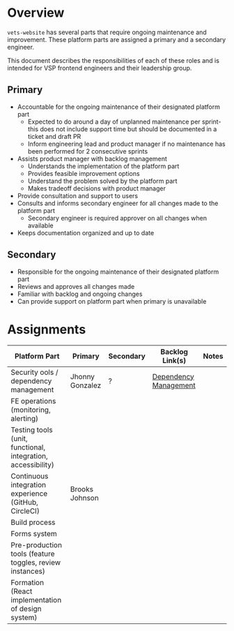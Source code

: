 # Overview 

`vets-website` has several parts that require ongoing maintenance and improvement. These platform parts are assigned a primary and a secondary engineer. 

This document describes the responsibilities of each of these roles and is intended for VSP frontend engineers and their leadership group. 

## Primary 

- Accountable for the ongoing maintenance of their designated platform part 
  - Expected to do around a day of unplanned maintenance per sprint- this does not include support time but should be documented in a ticket and draft PR
  - Inform engineering lead and product manager if no maintenance has been performed for 2 consecutive sprints 
- Assists product manager with backlog management 
  - Understands the implementation of the platform part 
  - Provides feasible improvement options 
  - Understand the problem solved by the platform part
  - Makes tradeoff decisions with product manager 
- Provide consultation and support to users 
- Consults and informs secondary engineer for all changes made to the platform part
  - Secondary engineer is required approver on all changes when available 
- Keeps documentation organized and up to date 

## Secondary 

- Responsible for the ongoing maintenance of their designated platform part 
- Reviews and approves all changes made 
- Familiar with backlog and ongoing changes 
- Can provide support on platform part when primary is unavailable 

# Assignments 

|  Platform Part | Primary  | Secondary   |  Backlog Link(s) | Notes  |
|---|---|---|---|---|
|  Security ools / dependency management | Jhonny Gonzalez  | ? | [Dependency Management](https://github.com/department-of-veterans-affairs/va.gov-team/issues?q=is%3Aopen+is%3Aissue+label%3A%22dependency+management%22)   |   |
| FE operations (monitoring, alerting)  |   |   |   |   |
| Testing tools (unit, functional, integration, accessibility) |   |   |   |   |
| Continuous integration experience (GitHub, CircleCI) | Brooks Johnson  |   |   |   |
| Build process |   |   |   |   |
| Forms system |   |   |   |   |
| Pre-production tools (feature toggles, review instances) |   |   |   |   |
| Formation (React implementation of design system) |   |   |   |   |
